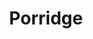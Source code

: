---
title: Porridge
metadata:
  servings: '1'
  title: Porridge
  course: Breakfast
ingredients:
- name: raisins
  amount: some
- name: water
  amount: 0.5 cups
- name: chia seeds
  amount: some
- name: cinnamon
  amount: 0.5 tsp
- name: oat milk
  amount: 0.5 cups
- name: oats
  amount: 0.5 cups
- name: dates
  amount: some
- name: flaxseed
  amount: some
cookware:
- name: saucepan
steps:
- description: Grab a saucepan and add the oats, cinnamon, oat milk and water.
- description: Now add some toppings. I use flaxseed, chia seeds, raisins and dates.
- description: Cook on a medium heat, stirring to prevent the porridge from sticking,
    until it's hot and thickened.


---